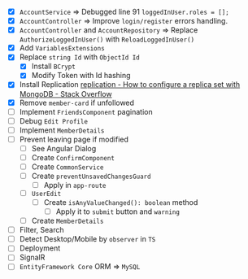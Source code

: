 - [x] `AccountService` => Debugged line 91 `loggedInUser.roles = [];` 
- [x] `AccountController` => Improve `login/register` errors handling.
- [x] `AccountController` and `AccountRepository` => Replace `AuthorizeLoggedInUser()` with `ReloadLoggedInUser()`
- [x] Add `VariablesExtensions`
- [x] Replace `string Id` with `ObjectId Id`
	- [x] Install `BCrypt`
	- [x] Modify Token with Id hashing
- [x] Install Replication
	[replication - How to configure a replica set with MongoDB - Stack Overflow](https://stackoverflow.com/a/77932054/3944285)
- [x] Remove `member-card` if unfollowed
- [ ] Implement `FriendsComponent` pagination
- [ ] Debug `Edit Profile` 
- [ ] Implement `MemberDetails`
- [ ] Prevent leaving page if modified
	- [ ] See Angular Dialog
	- [ ] Create `ConfirmComponent`
	- [ ] Create `CommonService`
	- [ ] Create `preventUnsavedChangesGuard`
		- [ ] Apply in `app-route`
	- [ ] `UserEdit` 
		- [ ] Create `isAnyValueChanged(): boolean` method
			- [ ] Apply it to `submit` button and `warning`
	- [ ] Create `MemberDetails`
- [ ] Filter, Search
- [ ] Detect Desktop/Mobile by `observer` in `TS`
- [ ] Deployment
- [ ] SignalR
- [ ] `EntityFramework Core` ORM => `MySQL`